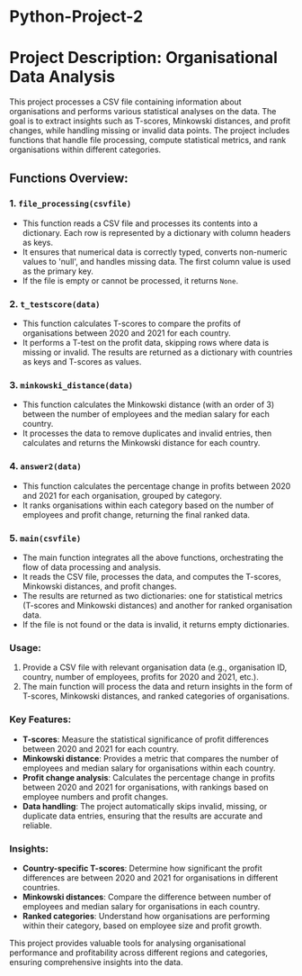 # Python-Project-2
# Project Description: Organisational Data Analysis

This project processes a CSV file containing information about organisations and performs various statistical analyses on the data. The goal is to extract insights such as T-scores, Minkowski distances, and profit changes, while handling missing or invalid data points. The project includes functions that handle file processing, compute statistical metrics, and rank organisations within different categories.

## Functions Overview:

### 1. `file_processing(csvfile)`
   - This function reads a CSV file and processes its contents into a dictionary. Each row is represented by a dictionary with column headers as keys.
   - It ensures that numerical data is correctly typed, converts non-numeric values to 'null', and handles missing data. The first column value is used as the primary key.
   - If the file is empty or cannot be processed, it returns `None`.

### 2. `t_testscore(data)`
   - This function calculates T-scores to compare the profits of organisations between 2020 and 2021 for each country.
   - It performs a T-test on the profit data, skipping rows where data is missing or invalid. The results are returned as a dictionary with countries as keys and T-scores as values.
   
### 3. `minkowski_distance(data)`
   - This function calculates the Minkowski distance (with an order of 3) between the number of employees and the median salary for each country.
   - It processes the data to remove duplicates and invalid entries, then calculates and returns the Minkowski distance for each country.

### 4. `answer2(data)`
   - This function calculates the percentage change in profits between 2020 and 2021 for each organisation, grouped by category.
   - It ranks organisations within each category based on the number of employees and profit change, returning the final ranked data.

### 5. `main(csvfile)`
   - The main function integrates all the above functions, orchestrating the flow of data processing and analysis.
   - It reads the CSV file, processes the data, and computes the T-scores, Minkowski distances, and profit changes.
   - The results are returned as two dictionaries: one for statistical metrics (T-scores and Minkowski distances) and another for ranked organisation data.
   - If the file is not found or the data is invalid, it returns empty dictionaries.

### Usage:

1. Provide a CSV file with relevant organisation data (e.g., organisation ID, country, number of employees, profits for 2020 and 2021, etc.).
2. The main function will process the data and return insights in the form of T-scores, Minkowski distances, and ranked categories of organisations.

### Key Features:
- **T-scores**: Measure the statistical significance of profit differences between 2020 and 2021 for each country.
- **Minkowski distance**: Provides a metric that compares the number of employees and median salary for organisations within each country.
- **Profit change analysis**: Calculates the percentage change in profits between 2020 and 2021 for organisations, with rankings based on employee numbers and profit changes.
- **Data handling**: The project automatically skips invalid, missing, or duplicate data entries, ensuring that the results are accurate and reliable.

### Insights:
- **Country-specific T-scores**: Determine how significant the profit differences are between 2020 and 2021 for organisations in different countries.
- **Minkowski distances**: Compare the difference between number of employees and median salary for organisations in each country.
- **Ranked categories**: Understand how organisations are performing within their category, based on employee size and profit growth.

This project provides valuable tools for analysing organisational performance and profitability across different regions and categories, ensuring comprehensive insights into the data.
